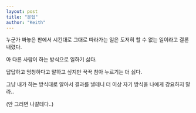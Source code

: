 ```yaml
---
layout: post
title: "분업"
author: "Keith"
---
```


누군가 짜놓은 판에서 시킨대로 그대로 따라가는 일은 도저히 할 수 없는 일이라고 결론 내렸다.

아 다른 사람이 하는 방식으로 일하기 싫다.

답답하고 멍청하다고 말하고 싶지만 꾹꾹 참아 누르기는 더 싫다.

그냥 내가 하는 방식대로 알아서 결과를 낼테니 더 이상 자기 방식을 나에게 강요하지 말라..

(안 그러면 나갈테다..)

 

